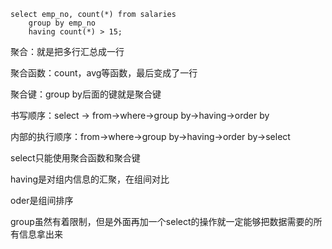 ```mysql
select emp_no, count(*) from salaries
    group by emp_no
    having count(*) > 15;
```

聚合：就是把多行汇总成一行

聚合函数：count，avg等函数，最后变成了一行

聚合键：group by后面的键就是聚合键

书写顺序：select -> from->where->group by->having->order by

内部的执行顺序：from->where->group by->having->order by->select

select只能使用聚合函数和聚合键

having是对组内信息的汇聚，在组间对比

oder是组间排序



group虽然有着限制，但是外面再加一个select的操作就一定能够把数据需要的所有信息拿出来